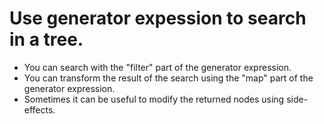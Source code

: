 # Use generator expession to search in a tree.

- You can search with the "filter" part of the generator expression.
- You can transform the result of the search using the "map" part of the generator expression.
- Sometimes it can be useful to modify the returned nodes using side-effects.